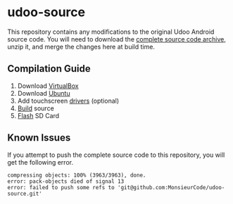 # udoo-source

This repository contains any modifications to the original Udoo Android source code. 
You will need to download the [complete source code archive](http://udoo.org/download/files/Sources/), unzip it, and merge the changes here at build time.

## Compilation Guide

1. Download [VirtualBox](https://www.virtualbox.org/wiki/Downloads)
2. Download [Ubuntu](http://www.ubuntu.com/download)
3. Add touchscreen [drivers](http://www.chalk-elec.com/?p=2028) (optional)  
4. [Build](http://elinux.org/UDOO_compile_Android_4.2.2_from_sources) source 
5. [Flash](http://www.tweaking4all.com/hardware/raspberry-pi/macosx-apple-pi-baker/) SD Card

## Known Issues
If you attempt to push the complete source code to this repository, you will get the following error.

    compressing objects: 100% (3963/3963), done.
    error: pack-objects died of signal 13
    error: failed to push some refs to 'git@github.com:MonsieurCode/udoo-source.git' 
